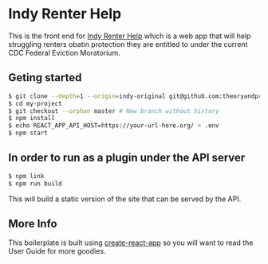 # Indy Renter Help

This is the front end for [Indy Renter Help](https://indyrenterhelp.org/) which is a web app that will help struggling renters obatin protection they are entitled to under the current CDC Federal Eviction Moratorium.

## Geting started

```bash
$ git clone --depth=1 --origin=indy-original git@github.com:theoryandprinciple/indy-frontend.git my-project
$ cd my-project
$ git checkout --orphan master # New branch without history
$ npm install
$ echo REACT_APP_API_HOST=https://your-url-here.org/ > .env
$ npm start
```

## In order to run as a plugin under the API server
```bash
$ npm link
$ npm run build
```
This will build a static version of the site that can be served by the API.

## More Info
This boilerplate is built using [create-react-app](https://github.com/facebook/create-react-app) so you will want to read the User Guide for more goodies.
